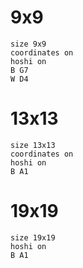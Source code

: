 # 9x9
```goboard
size 9x9
coordinates on
hoshi on
B G7
W D4
```
# 13x13
```goboard
size 13x13
coordinates on
hoshi on
B A1
```
# 19x19
```goboard
size 19x19
hoshi on
B A1
```
